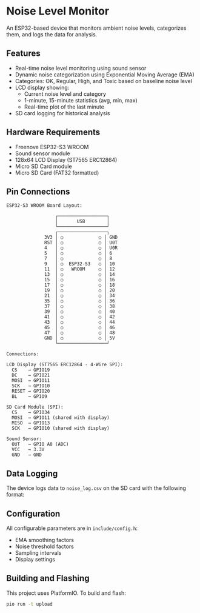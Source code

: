 # Noise Level Monitor

An ESP32-based device that monitors ambient noise levels, categorizes them, and logs the data for analysis.

## Features

- Real-time noise level monitoring using sound sensor
- Dynamic noise categorization using Exponential Moving Average (EMA)
- Categories: OK, Regular, High, and Toxic based on baseline noise level
- LCD display showing:
  - Current noise level and category
  - 1-minute, 15-minute statistics (avg, min, max)
  - Real-time plot of the last minute
- SD card logging for historical analysis

## Hardware Requirements

- Freenove ESP32-S3 WROOM
- Sound sensor module
- 128x64 LCD Display (ST7565 ERC12864)
- Micro SD Card module
- Micro SD Card (FAT32 formatted)

## Pin Connections

```
ESP32-S3 WROOM Board Layout:

                  ┌──────────────────┐
                  │       USB        │
                  └──────────────────┘
                  ┌──────────────────┐
              3V3 │ ○             ○ │ GND
              RST │ ○             ○ │ U0T
              4   │ ○             ○ │ U0R
              5   │ ○             ○ │ 6
              7   │ ○             ○ │ 8
              9   │ ○  ESP32-S3   ○ │ 10
              11  │ ○   WROOM     ○ │ 12
              13  │ ○             ○ │ 14
              15  │ ○             ○ │ 16
              17  │ ○             ○ │ 18
              19  │ ○             ○ │ 20
              21  │ ○             ○ │ 34
              35  │ ○             ○ │ 36
              37  │ ○             ○ │ 38
              39  │ ○             ○ │ 40
              41  │ ○             ○ │ 42
              43  │ ○             ○ │ 44
              45  │ ○             ○ │ 46
              47  │ ○             ○ │ 48
              GND │ ○             ○ │ 5V
                  └──────────────────┘

Connections:

LCD Display (ST7565 ERC12864 - 4-Wire SPI):
  CS    → GPIO19
  DC    → GPIO21
  MOSI  → GPIO11
  SCK   → GPIO10
  RESET → GPIO20
  BL    → GPIO9

SD Card Module (SPI):
  CS    → GPIO34
  MOSI  → GPIO11 (shared with display)
  MISO  → GPIO13
  SCK   → GPIO10 (shared with display)

Sound Sensor:
  OUT   → GPIO A0 (ADC)
  VCC   → 3.3V
  GND   → GND
```

## Data Logging

The device logs data to `noise_log.csv` on the SD card with the following format:

## Configuration

All configurable parameters are in `include/config.h`:

- EMA smoothing factors
- Noise threshold factors
- Sampling intervals
- Display settings

## Building and Flashing

This project uses PlatformIO. To build and flash:

```bash
pio run -t upload
```
